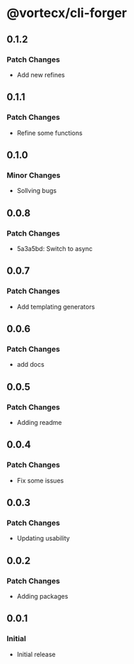 # @vortecx/cli-forger

## 0.1.2

### Patch Changes

- Add new refines

## 0.1.1

### Patch Changes

- Refine some functions

## 0.1.0

### Minor Changes

- Sollving bugs

## 0.0.8

### Patch Changes

- 5a3a5bd: Switch to async

## 0.0.7

### Patch Changes

- Add templating generators

## 0.0.6

### Patch Changes

- add docs

## 0.0.5

### Patch Changes

- Adding readme

## 0.0.4

### Patch Changes

- Fix some issues

## 0.0.3

### Patch Changes

- Updating usability

## 0.0.2

### Patch Changes

- Adding packages

## 0.0.1

### Initial

- Initial release
